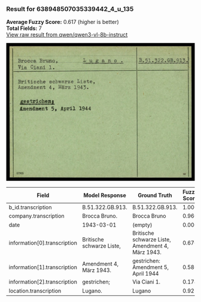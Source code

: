 ### Result for 638948507035339442_4_u_135
**Average Fuzzy Score:** 0.617 (higher is better)<br>
**Total Fields:** 7<br>
[View raw result from qwen/qwen3-vl-8b-instruct](https://github.com/RISE-UNIBAS/humanities_data_benchmark/blob/main/results/2025-10-24/T0335/request_T0335_638948507035339442_4_u_135.json)

<img src="https://github.com/RISE-UNIBAS/humanities_data_benchmark/blob/main/benchmarks/blacklist/images/638948507035339442_4_u_135.jpg?raw=true" alt="638948507035339442_4_u_135" width="600px">

| Field | Model Response | Ground Truth | Fuzzy Score | Match |
|-------|----------------|--------------|-------------|-------|
| b_id.transcription | B.51.322.GB.913. | B.51.322.GB.913. | 1.000 | ✅ |
| company.transcription | Brocca Bruno. | Brocca Bruno | 0.960 | ✅ |
| date | 1943-03-01 | (empty) | 0.000 | ❌ |
| information[0].transcription | Britische schwarze Liste, | Britische schwarze Liste,<br>Amendment 4, März 1943. | 0.676 | ❌ |
| information[1].transcription | Amendment 4, März 1943. | gestrichen:<br>Amendment 5, April 1944 | 0.586 | ❌ |
| information[2].transcription | gestrichen; | Via Ciani 1. | 0.174 | ❌ |
| location.transcription | Lugano. | Lugano | 0.923 | ✅ |
